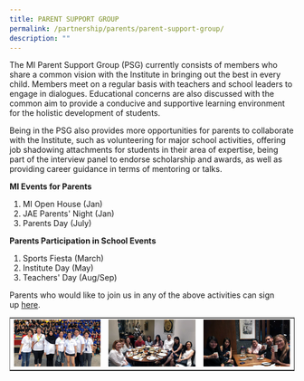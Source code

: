 ```yaml
---
title: PARENT SUPPORT GROUP
permalink: /partnership/parents/parent-support-group/
description: ""
---
```

<p>The MI Parent Support Group (PSG) currently consists of members who share a common vision with the Institute in bringing out the best in every child. Members meet on a regular basis with teachers and school leaders to engage in dialogues. Educational concerns are also discussed with the common aim to provide a conducive and supportive learning environment for the holistic development of students.</p>
<p>Being in the PSG also provides more opportunities for parents to collaborate with the Institute, such as volunteering for major school activities, offering job shadowing attachments for students in their area of expertise, being part of the interview panel to endorse scholarship and awards, as well as providing career guidance in terms of mentoring or talks.</p>
<p><strong>MI Events for Parents</strong></p>
<ol>
<li>MI Open House (Jan)</li>
<li>JAE Parents' Night (Jan)</li>
<li>Parents Day (July)</li>
</ol>
<p><strong>Parents Participation in School Events</strong></p>
<ol>
<li>Sports Fiesta (March)</li>
<li>Institute Day (May)</li>
<li>Teachers' Day (Aug/Sep)</li>
</ol>
<p>Parents who would like to join us in any of the above activities can sign up&nbsp;<a href="https://docs.google.com/a/moe.edu.sg/forms/d/e/1FAIpQLScXXO0EOnIpeCfqmRssUkwllVpO4oHANSKyFmc2QKQzsyvBQw/viewform" target="_blank" rel="noopener">here</a>.</p>
<table style="border-collapse: collapse; width: 100%;" border="1">
<tbody>
<tr>
<td style="width: 33.3333%; border:0px;"><img src="/images/psg1new.png"></td>
<td style="width: 33.3333%; border:0px;"><img src="/images/psg2new.png"></td>
<td style="width: 33.3333%; border:0px;"><img src="/images/psg3new.png"></td>
</tr>
</tbody>
</table>